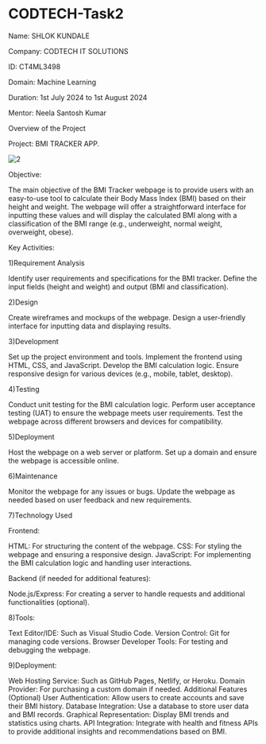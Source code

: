 # CODTECH-Task2
Name: SHLOK KUNDALE

Company: CODTECH IT SOLUTIONS

ID: CT4ML3498

Domain: Machine Learning

Duration: 1st July 2024 to 1st August 2024

Mentor: Neela Santosh Kumar

Overview of the Project

Project: BMI TRACKER APP.

 ![2](https://github.com/user-attachments/assets/f56b2e2e-8f03-4f2d-b96f-1dc9db68ad86)

Objective:

The main objective of the BMI Tracker webpage is to provide users with an easy-to-use tool to calculate their Body Mass Index (BMI) based on their height and weight. The webpage will offer a straightforward interface for inputting these values and will display the calculated BMI along with a classification of the BMI range (e.g., underweight, normal weight, overweight, obese).

Key Activities:

1)Requirement Analysis

Identify user requirements and specifications for the BMI tracker.
Define the input fields (height and weight) and output (BMI and classification).

2)Design

Create wireframes and mockups of the webpage.
Design a user-friendly interface for inputting data and displaying results.

3)Development

Set up the project environment and tools.
Implement the frontend using HTML, CSS, and JavaScript.
Develop the BMI calculation logic.
Ensure responsive design for various devices (e.g., mobile, tablet, desktop).

4)Testing

Conduct unit testing for the BMI calculation logic.
Perform user acceptance testing (UAT) to ensure the webpage meets user requirements.
Test the webpage across different browsers and devices for compatibility.

5)Deployment

Host the webpage on a web server or platform.
Set up a domain and ensure the webpage is accessible online.

6)Maintenance

Monitor the webpage for any issues or bugs.
Update the webpage as needed based on user feedback and new requirements.

7)Technology Used

Frontend:

HTML: For structuring the content of the webpage.
CSS: For styling the webpage and ensuring a responsive design.
JavaScript: For implementing the BMI calculation logic and handling user interactions.

Backend (if needed for additional features):

Node.js/Express: For creating a server to handle requests and additional functionalities (optional).

8)Tools:

Text Editor/IDE: Such as Visual Studio Code.
Version Control: Git for managing code versions.
Browser Developer Tools: For testing and debugging the webpage.

9)Deployment:

Web Hosting Service: Such as GitHub Pages, Netlify, or Heroku.
Domain Provider: For purchasing a custom domain if needed.
Additional Features (Optional)
User Authentication: Allow users to create accounts and save their BMI history.
Database Integration: Use a database to store user data and BMI records.
Graphical Representation: Display BMI trends and statistics using charts.
API Integration: Integrate with health and fitness APIs to provide additional insights and recommendations based on BMI.
